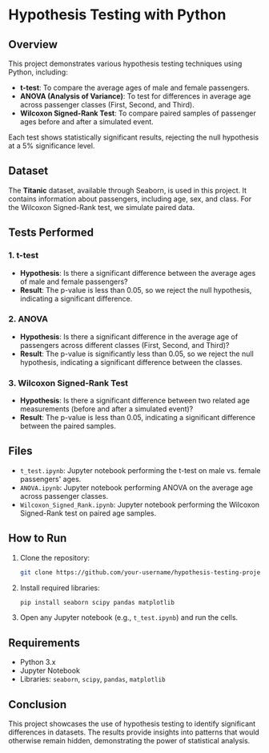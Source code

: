 # Hypothesis Testing with Python

## Overview
This project demonstrates various hypothesis testing techniques using Python, including:
- **t-test**: To compare the average ages of male and female passengers.
- **ANOVA (Analysis of Variance)**: To test for differences in average age across passenger classes (First, Second, and Third).
- **Wilcoxon Signed-Rank Test**: To compare paired samples of passenger ages before and after a simulated event.

Each test shows statistically significant results, rejecting the null hypothesis at a 5% significance level.

## Dataset
The **Titanic** dataset, available through Seaborn, is used in this project. It contains information about passengers, including age, sex, and class. For the Wilcoxon Signed-Rank test, we simulate paired data.

## Tests Performed
### 1. **t-test**
- **Hypothesis**: Is there a significant difference between the average ages of male and female passengers?
- **Result**: The p-value is less than 0.05, so we reject the null hypothesis, indicating a significant difference.

### 2. **ANOVA**
- **Hypothesis**: Is there a significant difference in the average age of passengers across different classes (First, Second, and Third)?
- **Result**: The p-value is significantly less than 0.05, so we reject the null hypothesis, indicating a significant difference between the classes.

### 3. **Wilcoxon Signed-Rank Test**
- **Hypothesis**: Is there a significant difference between two related age measurements (before and after a simulated event)?
- **Result**: The p-value is less than 0.05, indicating a significant difference between the paired samples.

## Files
- `t_test.ipynb`: Jupyter notebook performing the t-test on male vs. female passengers' ages.
- `ANOVA.ipynb`: Jupyter notebook performing ANOVA on the average age across passenger classes.
- `Wilcoxon_Signed_Rank.ipynb`: Jupyter notebook performing the Wilcoxon Signed-Rank test on paired age samples.

## How to Run
1. Clone the repository:
    ```bash
    git clone https://github.com/your-username/hypothesis-testing-project.git
    ```
2. Install required libraries:
    ```bash
    pip install seaborn scipy pandas matplotlib
    ```
3. Open any Jupyter notebook (e.g., `t_test.ipynb`) and run the cells.

## Requirements
- Python 3.x
- Jupyter Notebook
- Libraries: `seaborn`, `scipy`, `pandas`, `matplotlib`

## Conclusion
This project showcases the use of hypothesis testing to identify significant differences in datasets. The results provide insights into patterns that would otherwise remain hidden, demonstrating the power of statistical analysis.
